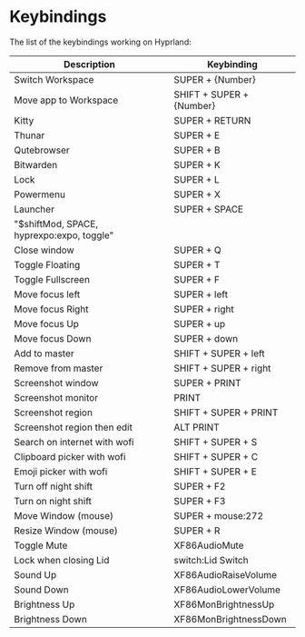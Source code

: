 # Keybindings

The list of the keybindings working on Hyprland:

| Description                                | Keybinding               |
|--------------------------------------------|--------------------------|
| Switch Workspace                           | SUPER + {Number}         |
| Move app to Workspace                      | SHIFT + SUPER + {Number} |
| Kitty                                      | SUPER + RETURN           |
| Thunar                                     | SUPER + E                |
| Qutebrowser                                | SUPER + B                |
| Bitwarden                                  | SUPER + K                |
| Lock                                       | SUPER + L                |
| Powermenu                                  | SUPER + X                |
| Launcher                                   | SUPER + SPACE            |
| "\$shiftMod, SPACE, hyprexpo:expo, toggle" |                          |
| Close window                               | SUPER + Q                |
| Toggle Floating                            | SUPER + T                |
| Toggle Fullscreen                          | SUPER + F                |
| Move focus left                            | SUPER + left             |
| Move focus Right                           | SUPER + right            |
| Move focus Up                              | SUPER + up               |
| Move focus Down                            | SUPER + down             |
| Add to master                              | SHIFT + SUPER + left     |
| Remove from master                         | SHIFT + SUPER + right    |
| Screenshot window                          | SUPER + PRINT            |
| Screenshot monitor                         | PRINT                    |
| Screenshot region                          | SHIFT + SUPER + PRINT    |
| Screenshot region then edit                | ALT PRINT                |
| Search on internet with wofi               | SHIFT + SUPER + S        |
| Clipboard picker with wofi                 | SHIFT + SUPER + C        |
| Emoji picker with wofi                     | SHIFT + SUPER + E        |
| Turn off night shift                       | SUPER + F2               |
| Turn on night shift                        | SUPER + F3               |
| Move Window (mouse)                        | SUPER + mouse:272        |
| Resize Window (mouse)                      | SUPER + R                |
| Toggle Mute                                | XF86AudioMute            |
| Lock when closing Lid                      | switch:Lid Switch        |
| Sound Up                                   | XF86AudioRaiseVolume     |
| Sound Down                                 | XF86AudioLowerVolume     |
| Brightness Up                              | XF86MonBrightnessUp      |
| Brightness Down                            | XF86MonBrightnessDown    |
